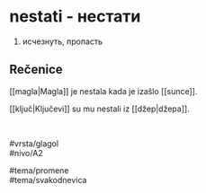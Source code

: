 # nestati - нестати

1. исчезнуть, пропасть

## Rečenice

[[magla|Magla]] je nestala kada je izašlo [[sunce]].

[[ključ|Ključevi]] su mu nestali iz [[džep|džepa]].

<br>

#vrsta/glagol  
#nivo/A2  

#tema/promene  
#tema/svakodnevica  
